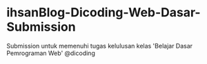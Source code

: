 # ihsanBlog-Dicoding-Web-Dasar-Submission
Submission untuk memenuhi tugas kelulusan kelas 'Belajar Dasar Pemrograman Web' @dicoding
